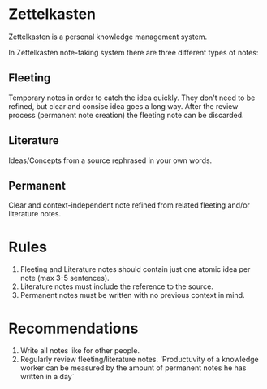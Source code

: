 # Zettelkasten
Zettelkasten is a personal knowledge management system.

In Zettelkasten note-taking system there are three different types of notes:

## Fleeting
Temporary notes in order to catch the idea quickly.
They don't need to be refined, but clear and consise idea goes a long way.
After the review process (permanent note creation) the fleeting note can be discarded.

## Literature
Ideas/Concepts from a source rephrased in your own words.

## Permanent
Clear and context-independent note refined from related fleeting and/or literature notes.


# Rules
1. Fleeting and Literature notes should contain just one atomic idea per note (max 3-5 sentences).
2. Literature notes must include the reference to the source.
3. Permanent notes must be written with no previous context in mind.

# Recommendations
1. Write all notes like for other people.
2. Regularly review fleeting/literature notes.
    'Productuvity of a knowledge worker can be measured by the amount of permanent notes he has written in a day`
